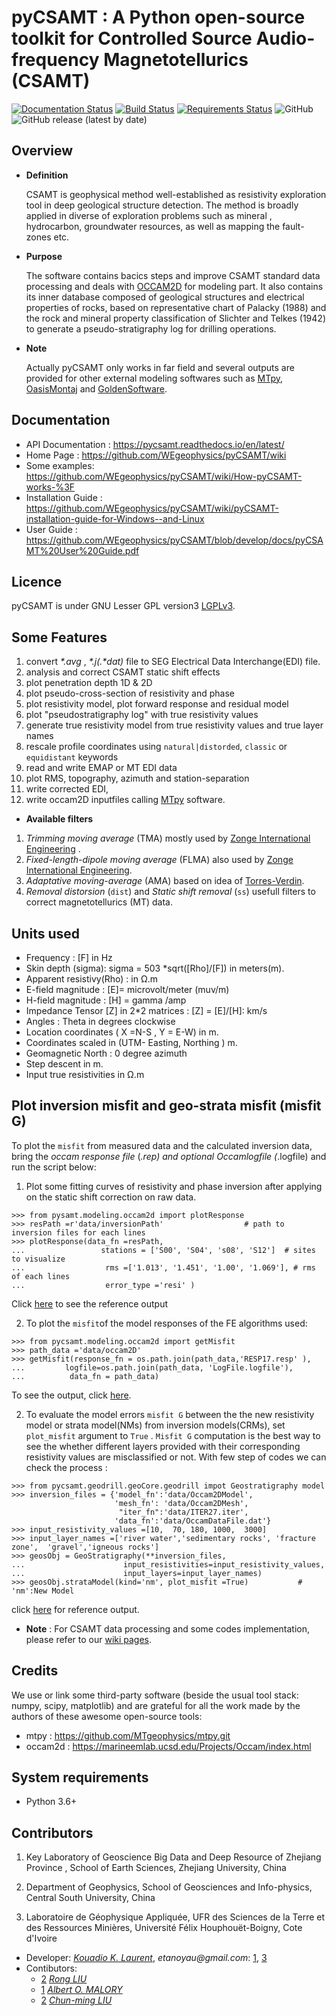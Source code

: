 # pyCSAMT : A Python open-source toolkit for Controlled Source Audio-frequency Magnetotellurics (CSAMT)

[![Documentation Status](https://readthedocs.org/projects/pycsamt/badge/?version=latest)](https://pycsamt.readthedocs.io/en/latest/?badge=latest) [![Build Status](https://travis-ci.com/WEgeophysics/pyCSAMT.svg?branch=master)](https://travis-ci.com/WEgeophysics/pyCSAMT) [![Requirements Status](https://requires.io/github/WEgeophysics/pyCSAMT/requirements.svg?branch=master)](https://requires.io/github/WEgeophysics/pyCSAMT/requirements/?branch=master)
  ![GitHub](https://img.shields.io/github/license/WEgeophysics/pyCSAMT?color=blue&logo=GNU&logoColor=red) ![GitHub release (latest by date)](https://img.shields.io/github/v/release/WEgeophysics/pyCSAMT?color=orange) 

## Overview 

* **Definition**

    CSAMT is geophysical method well-established  as resistivity exploration 
    tool in deep geological structure detection. The method is broadly applied in  diverse of exploration problems such as mineral , hydrocarbon,  groundwater resources, 
    as well as mapping the fault-zones etc. 

* **Purpose**

    The software contains bacics steps and improve CSAMT standard data processing and deals with [OCCAM2D](https://marineemlab.ucsd.edu/Projects/Occam/index.html) for modeling part.
    It also contains its inner database composed of geological structures and electrical properties of rocks,
    based on representative chart of  Palacky (1988) and the rock and mineral property classification of Slichter and Telkes (1942)
    to generate  a pseudo-stratigraphy log for drilling operations.

 * **Note**
 
    Actually pyCSAMT only works  in far field and several  outputs are provided for other external modeling softwares such as  [MTpy](https://github.com/MTgeophysics/mtpy), [OasisMontaj](http://updates.geosoft.com/downloads/files/how-to-guides/Oasis_montaj_Gridding.pdf)
    and [GoldenSoftware](https://www.goldensoftware.com/products/surfer).

## Documentation 
* API Documentation  : https://pycsamt.readthedocs.io/en/latest/
* Home Page : https://github.com/WEgeophysics/pyCSAMT/wiki
* Some examples: https://github.com/WEgeophysics/pyCSAMT/wiki/How-pyCSAMT-works-%3F
* Installation Guide : https://github.com/WEgeophysics/pyCSAMT/wiki/pyCSAMT-installation-guide-for-Windows--and-Linux
* User Guide : https://github.com/WEgeophysics/pyCSAMT/blob/develop/docs/pyCSAMT%20User%20Guide.pdf


## Licence 
pyCSAMT is under GNU Lesser GPL version3 [LGPLv3](https://github.com/03-Daniel/pyCSAMT/blob/master/LICENSE.md).

## Some Features 
1. convert _*.avg_ , _*.j(.*dat)_ file  to SEG Electrical Data Interchange(EDI) file.
2. analysis and correct CSAMT static shift effects 
3. plot penetration depth 1D & 2D
4. plot pseudo-cross-section of resistivity and phase
4. plot resistivity model, plot forward response and residual model 
5. plot "pseudostratigraphy log" with true resistivity values 
6. generate true resistivity model from true resistivity values and true layer names 
7. rescale profile coordinates using  `natural|distorded`, `classic` or `equidistant` keywords 
8. read and write  EMAP or MT EDI data 
9. plot RMS, topography, azimuth and station-separation 
10. write corrected EDI,
11. write occam2D inputfiles calling [MTpy](https://github.com/MTgeophysics/mtpy.git) software. 

* **Available filters**
1. *Trimming moving average* (TMA) mostly used by [Zonge International Engineering](http://zonge.com/) .
2. *Fixed-length-dipole moving average* (FLMA) also used by [Zonge International Engineering](https://zonge.com.au/).
3. *Adaptative moving-average* (AMA) based on idea of [Torres-Verdin](https://sci-hub.se/http://dx.doi.org/10.1190/1.1443273).
4. *Removal distorsion* (`dist`)  and  *Static shift removal* (`ss`) usefull  filters to correct magnetotellurics (MT) data. 

## Units used    

* Frequency : [F] in Hz 
* Skin depth (sigma):  sigma  = 503 *sqrt([Rho]/[F]) in meters(m). 
* Apparent resistivy(Rho) : in Ω.m 
* E-field magnitude : [E]=  microvolt/meter (muv/m)
* H-field magnitude : [H] =  gamma /amp 
* Impedance Tensor [Z] in 2*2 matrices : [Z] = [E]/[H]:  km/s
* Angles : Theta in degrees clockwise 
* Location coordinates ( X =N-S , Y = E-W) in m. 
* Coordinates scaled in (UTM- Easting, Northing ) m. 
* Geomagnetic North : 0 degree azimuth 
* Step descent in m.
* Input true resistivities in Ω.m 

                                                                     
## Plot inversion misfit and geo-strata misfit (misfit G)

To plot the `misfit` from measured data and the calculated inversion data, bring the _occam response file_ (*.rep) and optional _Occamlogfile_ (*.logfile) and 
run the script below:
 
1. Plot some fitting curves of resistivity and phase inversion after applying on 
the static shift correction on raw data. 
```
>>> from pysamt.modeling.occam2d import plotResponse 
>>> resPath =r'data/inversionPath'                  # path to inversion files for each lines
>>> plotResponse(data_fn =resPath,
...                 stations = ['S00', 'S04', 's08', 'S12']  # sites to visualize 
...                  rms =['1.013', '1.451', '1.00', '1.069'], # rms of each lines
...                  error_type ='resi' )
``` 
Click [here](https://github.com/WEgeophysics/pyCSAMT/blob/develop/quick_examples/examplefitcurves.png) to see the reference output 

2. To plot the `misfit`of the model responses of the FE algorithms used: 
```
>>> from pycsamt.modeling.occam2d import getMisfit 
>>> path_data ='data/occam2D'
>>> getMisfit(response_fn = os.path.join(path_data,'RESP17.resp' ),
...         logfile=os.path.join(path_data, 'LogFile.logfile'), 
...          data_fn = path_data)
```
To see the output, click [here](https://github.com/WEgeophysics/pyCSAMT/blob/develop/quick_examples/misfit.png).

2. To evaluate the model errors `misfit G` between the the new resistivity model  or strata model(NMs) from inversion models(CRMs), 
set `plot_misfit` argument to `True` . `Misfit G` computation is the best way to see the whether different layers provided with their corresponding resistivity values
are misclassified or not. With few step of codes we can check the process :
```
>>> from pycsamt.geodrill.geoCore.geodrill impot Geostratigraphy model
>>> inversion_files = {'model_fn':'data/Occam2DModel', 
                       'mesh_fn': 'data/Occam2DMesh',
                        "iter_fn":'data/ITER27.iter',
                       'data_fn':'data/OccamDataFile.dat'}
>>> input_resistivity_values =[10,  70, 180, 1000,  3000] 
>>> input_layer_names =['river water','sedimentary rocks', 'fracture zone',  'gravel','igneous rocks']
>>> geosObj = GeoStratigraphy(**inversion_files,
...                      input_resistivities=input_resistivity_values, 
...                      input_layers=input_layer_names)
>>> geosObj.strataModel(kind='nm', plot_misfit =True)           # 'nm':New Model
```
click [here](https://github.com/WEgeophysics/pyCSAMT/blob/develop/quick_examples/geofit.png) for reference output. 


* **Note** : 
    For CSAMT data processing and some codes implementation,
    please refer to our [wiki pages](https://github.com/WEgeophysics/pyCSAMT/wiki/How-pyCSAMT-works-%3F).

## Credits

We use or link some third-party software (beside the usual tool stack: numpy, scipy, matplotlib) and are grateful for all the work made by the authors of these awesome open-source tools:
* mtpy : https://github.com/MTgeophysics/mtpy.git
* occam2d : https://marineemlab.ucsd.edu/Projects/Occam/index.html


## System requirements 
* Python 3.6+ 

## Contributors
  
1. Key Laboratory of Geoscience Big Data and Deep Resource of Zhejiang Province , School of Earth Sciences, Zhejiang University, China

2. Department of Geophysics, School of Geosciences and Info-physics, Central South University, China

3. Laboratoire de Géophysique Appliquée, UFR des Sciences de la Terre et des Ressources Minières, Université Félix Houphouët-Boigny, Cote d'Ivoire

* Developer:  [_Kouadio K. Laurent_](kkouao@zju.edu.cn), _etanoyau@gmail.com_: [1](http://www.zju.edu.cn/english/), [3](https://www.univ-fhb.edu.ci/index.php/ufr-strm/)
* Contibutors:
    *  [2](http://en.csu.edu.cn/) [_Rong LIU_](liurongkaoyang@126.com) 
    *  [1](http://www.zju.edu.cn/english/) [_Albert O. MALORY_](amalory@zju.edu.cn)   
    *  [2](http://en.csu.edu.cn/) [_Chun-ming LIU_](lifuming001@163.com) 


